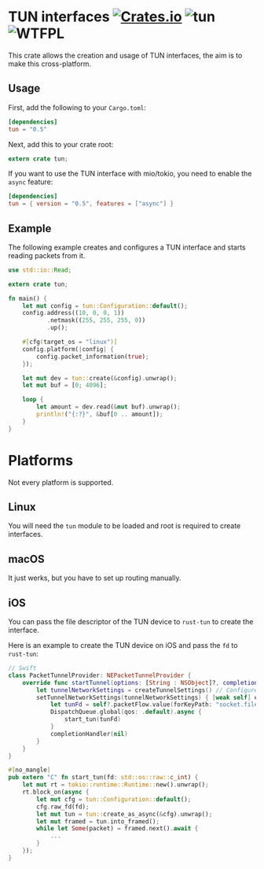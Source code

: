 TUN interfaces [![Crates.io](https://img.shields.io/crates/v/tun.svg)](https://crates.io/crates/tun) ![tun](https://docs.rs/tun/badge.svg) ![WTFPL](http://img.shields.io/badge/license-WTFPL-blue.svg)
==============
This crate allows the creation and usage of TUN interfaces, the aim is to make this cross-platform.

Usage
-----
First, add the following to your `Cargo.toml`:

```toml
[dependencies]
tun = "0.5"
```

Next, add this to your crate root:

```rust
extern crate tun;
```

If you want to use the TUN interface with mio/tokio, you need to enable the `async` feature:

```toml
[dependencies]
tun = { version = "0.5", features = ["async"] }
```

Example
-------
The following example creates and configures a TUN interface and starts reading
packets from it.

```rust
use std::io::Read;

extern crate tun;

fn main() {
	let mut config = tun::Configuration::default();
	config.address((10, 0, 0, 1))
	       .netmask((255, 255, 255, 0))
	       .up();

	#[cfg(target_os = "linux")]
	config.platform(|config| {
		config.packet_information(true);
	});

	let mut dev = tun::create(&config).unwrap();
	let mut buf = [0; 4096];

	loop {
		let amount = dev.read(&mut buf).unwrap();
		println!("{:?}", &buf[0 .. amount]);
	}
}
```

Platforms
=========
Not every platform is supported.

Linux
-----
You will need the `tun` module to be loaded and root is required to create
interfaces.

macOS
-----
It just werks, but you have to set up routing manually.

iOS
----
You can pass the file descriptor of the TUN device to `rust-tun` to create the interface.

Here is an example to create the TUN device on iOS and pass the `fd` to `rust-tun`:
```swift
// Swift
class PacketTunnelProvider: NEPacketTunnelProvider {
    override func startTunnel(options: [String : NSObject]?, completionHandler: @escaping (Error?) -> Void) {
        let tunnelNetworkSettings = createTunnelSettings() // Configure TUN address, DNS, mtu, routing...
        setTunnelNetworkSettings(tunnelNetworkSettings) { [weak self] error in
            let tunFd = self?.packetFlow.value(forKeyPath: "socket.fileDescriptor") as! Int32
            DispatchQueue.global(qos: .default).async {
                start_tun(tunFd)
            }
            completionHandler(nil)
        }
    }
}
```

```rust
#[no_mangle]
pub extern "C" fn start_tun(fd: std::os::raw::c_int) {
    let mut rt = tokio::runtime::Runtime::new().unwrap();
    rt.block_on(async {
        let mut cfg = tun::Configuration::default();
        cfg.raw_fd(fd);
        let mut tun = tun::create_as_async(&cfg).unwrap();
        let mut framed = tun.into_framed();
        while let Some(packet) = framed.next().await {
            ...
        }
    });
}
```
